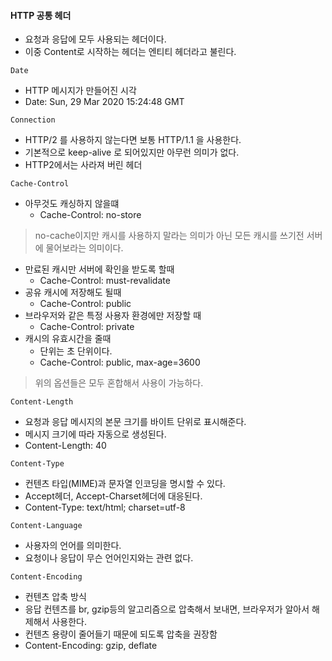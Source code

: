 #### HTTP 공통 헤더
- 요청과 응답에 모두 사용되는 헤더이다.
- 이중 Content로 시작하는 헤더는 엔티티 헤더라고 불린다.

`Date`
- HTTP 메시지가 만들어진 시각
- Date: Sun, 29 Mar 2020 15:24:48 GMT

`Connection`
- HTTP/2 를 사용하지 않는다면 보통 HTTP/1.1 을 사용한다.
- 기본적으로 keep-alive 로 되어있지만 아무런 의미가 없다.
- HTTP2에서는 사라져 버린 헤더

`Cache-Control`
- 아무것도 캐싱하지 않을떄
    - Cache-Control: no-store

> no-cache이지만 캐시를 사용하지 말라는 의미가 아닌 모든 캐시를 쓰기전 서버에 물어보라는 의미이다.

- 만료된 캐시만 서버에 확인을 받도록 할때
    - Cache-Control: must-revalidate
- 공유 캐시에 저장해도 될때
    - Cache-Control: public
- 브라우저와 같은 특정 사용자 환경에만 저장할 때
    - Cache-Control: private
- 캐시의 유효시간을 줄때
    - 단위는 초 단위이다.
    - Cache-Control: public, max-age=3600

> 위의 옵션들은 모두 혼합해서 사용이 가능하다.

`Content-Length`
- 요청과 응답 메시지의 본문 크기를 바이트 단위로 표시해준다.
- 메시지 크기에 따라 자동으로 생성된다.
- Content-Length: 40

`Content-Type`
- 컨텐츠 타입(MIME)과 문자열 인코딩을 명시할 수 있다.
- Accept헤더, Accept-Charset헤더에 대응된다.
- Content-Type: text/html; charset=utf-8

`Content-Language`
- 사용자의 언어를 의미한다.
- 요청이나 응답이 무슨 언어인지와는 관련 없다.

`Content-Encoding`
- 컨텐츠 압축 방식
- 응답 컨텐츠를 br, gzip등의 알고리즘으로 압축해서 보내면, 브라우저가 알아서 해제해서 사용한다.
- 컨텐츠 용량이 줄어들기 때문에 되도록 압축을 권장함
- Content-Encoding: gzip, deflate
